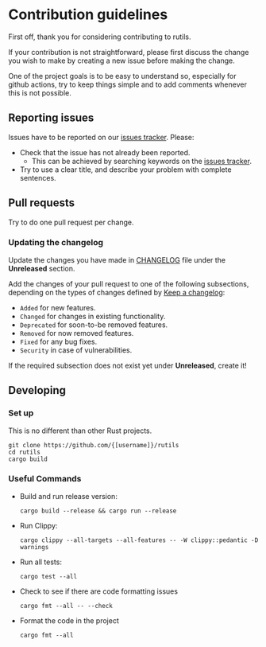 # Contribution guidelines

First off, thank you for considering contributing to rutils.

If your contribution is not straightforward, please first discuss the change you
wish to make by creating a new issue before making the change.

One of the project goals is to be easy to understand so, especially for github
actions, try to keep things simple and to add comments whenever this is not
possible.

## Reporting issues

Issues have to be reported on our [issues tracker](https://github.com/{[username]}/rutils/issues). Please:

- Check that the issue has not already been reported.
  - This can be achieved by searching keywords on the [issues tracker](https://github.com/{[username]}/rutils/issues).
- Try to use a clear title, and describe your problem with complete sentences.

## Pull requests

Try to do one pull request per change.

### Updating the changelog

Update the changes you have made in
[CHANGELOG](./CHANGELOG.md)
file under the **Unreleased** section.

Add the changes of your pull request to one of the following subsections,
depending on the types of changes defined by
[Keep a changelog](https://keepachangelog.com/en/1.0.0/):

- `Added` for new features.
- `Changed` for changes in existing functionality.
- `Deprecated` for soon-to-be removed features.
- `Removed` for now removed features.
- `Fixed` for any bug fixes.
- `Security` in case of vulnerabilities.

If the required subsection does not exist yet under **Unreleased**, create it!

## Developing

### Set up

This is no different than other Rust projects.

```shell
git clone https://github.com/{[username]}/rutils
cd rutils
cargo build
```

### Useful Commands

- Build and run release version:

  ```shell
  cargo build --release && cargo run --release
  ```

- Run Clippy:

  ```shell
  cargo clippy --all-targets --all-features -- -W clippy::pedantic -D warnings
  ```

- Run all tests:

  ```shell
  cargo test --all
  ```

- Check to see if there are code formatting issues

  ```shell
  cargo fmt --all -- --check
  ```

- Format the code in the project

  ```shell
  cargo fmt --all
  ```
